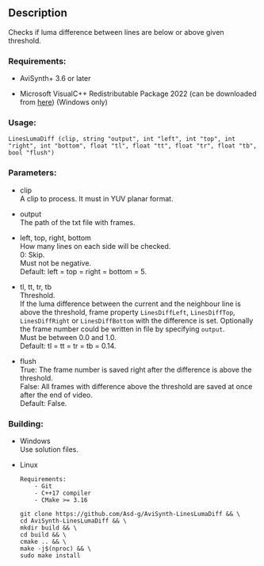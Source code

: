 ## Description

Checks if luma difference between lines are below or above given threshold.

### Requirements:

- AviSynth+ 3.6 or later

- Microsoft VisualC++ Redistributable Package 2022 (can be downloaded from [here](https://github.com/abbodi1406/vcredist/releases)) (Windows only)

### Usage:

```
LinesLumaDiff (clip, string "output", int "left", int "top", int "right", int "bottom", float "tl", float "tt", float "tr", float "tb", bool "flush")
```

### Parameters:

- clip\
    A clip to process. It must in YUV planar format.

- output\
    The path of the txt file with frames.

- left, top, right, bottom\
    How many lines on each side will be checked.\
    0: Skip.\
    Must not be negative.\
    Default: left = top = right = bottom = 5.

- tl, tt, tr, tb\
    Threshold.\
    If the luma difference between the current and the neighbour line is above the threshold, frame property `LinesDiffLeft`, `LinesDiffTop`, `LinesDiffRight` or `LinesDiffBottom` with the difference is set. Optionally the frame number could be written in file by specifying `output`.\
    Must be between 0.0 and 1.0.\
    Default: tl = tt = tr = tb = 0.14.

- flush\
    True: The frame number is saved right after the difference is above the threshold.\
    False: All frames with difference above the threshold are saved at once after the end of video.\
    Default: False.

### Building:

- Windows\
    Use solution files.

- Linux
    ```
    Requirements:
        - Git
        - C++17 compiler
        - CMake >= 3.16
    ```
    ```
    git clone https://github.com/Asd-g/AviSynth-LinesLumaDiff && \
    cd AviSynth-LinesLumaDiff && \
    mkdir build && \
    cd build && \
    cmake .. && \
    make -j$(nproc) && \
    sudo make install
    ```
